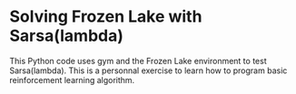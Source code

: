 # Solving Frozen Lake with Sarsa(lambda)

This Python code uses gym and the Frozen Lake environment to test Sarsa(lambda). This is a personnal exercise to learn how to program basic reinforcement learning algorithm.

